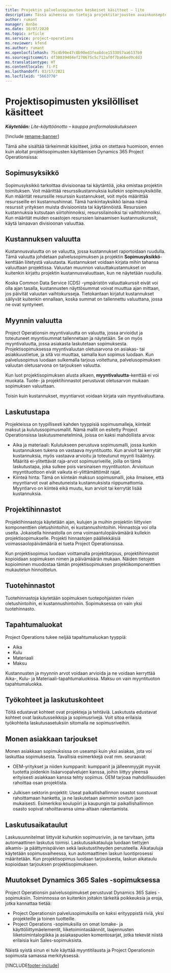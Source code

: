 ```yaml
---
title: Projektin palvelusopimusten keskeiset käsitteet – lite
description: Tässä aiheessa on tietoja projektitarjousten avainkonsepteista.
author: rumant
manager: Annbe
ms.date: 10/07/2020
ms.topic: article
ms.service: project-operations
ms.reviewer: kfend
ms.author: rumant
ms.openlocfilehash: 75c4b90e47c0b90ed3fea8dce1533057aa6137b9
ms.sourcegitcommit: df30839484ef278675c5c712af0f7ba66ed9cdd3
ms.translationtype: HT
ms.contentlocale: fi-FI
ms.lasthandoff: 03/17/2021
ms.locfileid: "5663770"
---
```

# <a name="concepts-unique-to-project-contracts"></a>Projektisopimusten yksilölliset käsitteet

_**Käytetään:** Lite-käyttöönotto – kauppa proformalaskutukseen_

[!include [rename-banner](~/includes/cc-data-platform-banner.md)]

Tämä aihe sisältää tärkeimmät käsitteet, jotka on otettava huomioon, ennen kuin aloitat projektisopimusten käyttämisen Dynamics 365 Project Operationsissa:

## <a name="contracting-unit"></a>Sopimusyksikkö

Sopimusyksikkö tarkoittaa divisioonaa tai käytäntöä, joka omistaa projektin toimituksen. Voit määrittää resurssikustannuksia kullekin sopimusyksikölle. Kun määrität resurssille resurssin kustannukset, voit myös määrittää resursseille eri kustannushinnat. Tämä hankintayksikkö lainaa nämä resurssit yrityksen muista divisioonista tai käytännöistä. Resurssien kustannuksia kutsutaan siirtohinnoiksi, resurssilainoiksi tai vaihtohinnoiksi. Kun määrität muiden osastojen resurssien lainaamisen kustannuskurssit, käytä lainaavan divisioonan valuuttaa.

## <a name="cost-currency"></a>Kustannuksen valuutta

Kustannusvaluutta on se valuutta, jossa kustannukset raportoidaan ruudulla. Tämä valuutta johdetaan palvelusopimuksen ja projektin **Sopimusyksikkö**-kenttään liitetystä valuutasta. Kustannukset voidaan kirjata mihin tahansa valuuttaan projektissa. Valuutan muunnon valuuttakustannukset on kuitenkin kirjattu projektin kustannusvaluuttaan, kun ne näytetään ruudulla.

Koska Common Data Service (CDS) -ympäristön valuuttakurssit eivät voi olla ajan tasalla, kustannusten näyttösummat voivat muuttua ajan mittaan, jos päivität valuutan vaihtokursseja. Tietokantaan kirjatut kustannukset säilyvät kuitenkin ennallaan, koska summat on tallennettu valuuttana, jossa ne ovat syntyneet.

## <a name="sales-currency"></a>Myynnin valuutta

Project Operationsin myyntivaluutta on valuutta, jossa arvioidut ja toteutuneet myyntisummat tallennetaan ja näytetään. Se on myös myyntivaluutta, jossa asiakasta laskutetaan sopimuksesta. Projektisopimuksessa myyntivaluutan oletusarvona on asiakas- tai asiakkuustietue, ja sitä voi muuttaa, samalla kun sopimus luodaan. Kun palvelusopimus luodaan sulkemalla tarjous voitettuna, palvelusopimuksen valuutan oletusarvona on tarjouksen valuutta.

Kun luot projektisopimuksen alusta alkaen, **myyntivaluutta**-kenttää ei voi muokata. Tuote- ja projektihinnastot perustuvat oletusarvon mukaan sopimuksen valuuttaan.

Toisin kuin kustannukset, myyntiarvot voidaan kirjata vain myyntivaluuttana.

## <a name="billing-method"></a>Laskutustapa

Projekteissa on tyypillisesti kahden tyyppisiä sopimusmalleja, kiinteät maksut ja kulutussopimusmallit. Nämä mallit on esitetty Project Operationsissa laskutusmenetelminä, joissa on kaksi mahdollista arvoa:

- Aika ja materiaali: Kulutukseen perustuva sopimusmalli, jossa kunkin kustannuksen tukena on vastaava myyntituotto. Kun arvioit tai kerrytät kustannuksia, myös vastaava arvioitu ja toteutunut myynti lisääntyy. Määritä ei-ylitettävät raja-arvot sopimusriveille, joilla on tämä laskutustapa, joka sulkee pois varsinaisen myyntituoton. Arvioituun myyntituottoon eivät vaikuta ei-ylittämättömät rajat.
- Kiinteä hinta: Tämä on kiinteän maksun sopimusmalli, joka ilmaisee, että myyntiarvot ovat aiheutuneista kustannuksista riippumattomia. Myyntiarvo on kiinteä eikä muutu, kun arvioit tai kerrytät lisää kustannuksia.

## <a name="project-price-lists"></a>Projektihinnastot

Projektihinnastoja käytetään ajan, kulujen ja muihin projektiin liittyvien komponenttien oletushintoihin, ei kustannushintoihin. Hinnastoja voi olla useita. Jokaisella hinnastolla on oma voimaantulopäivämäärä kullekin projektisopimukselle. Projekti hinnastojen päällekkäisiä voimassaolopäivämääriä ei tueta Project Operationsissa.

Kun projektisopimus luodaan voittamalla projektitarjous, projektihinnastot kopioidaan sopimuksen nimen ja päivämäärän mukaan. Näiden tietojen kopioiminen muodostaa tämän projektisopimuksen projektikomponenttien mukautetun hinnoittelun.

## <a name="product-price-lists"></a>Tuotehinnastot

Tuotehinnastoja käytetään sopimuksen tuotepohjaisten rivien oletushintoihin, ei kustannushintoihin. Sopimuksessa on vain yksi tuotehinnasto.

## <a name="transaction-classes"></a>Tapahtumaluokat

Project Operations tukee neljää tapahtumaluokan tyyppiä:

- Aika
- Kulu
- Materiaali
- Maksu

Kustannusten ja myynnin arvot voidaan arvioida ja ne voidaan kerryttää Aika-, Kulu- ja Materiaali-tapahtumaluokissa. Maksu on vain myyntituoton tapahtumaluokka.

## <a name="work-entities-and-billing-entities"></a>Työkohteet ja laskutuskohteet

Töitä edustavat kohteet ovat projekteja ja tehtäviä. Laskutusta edustavat kohteet ovat laskutusseikkoja ja sopimusrivejä. Voit sitoa erilaisia työkohteita laskutusasetuksiin sitomalla ne sopimusriveihin.

## <a name="multi-customer-deals"></a>Monen asiakkaan tarjoukset

Monen asiakkaan sopimuksissa on useampi kuin yksi asiakas, jota voi laskuttaa sopimuksesta. Tavallisia esimerkkejä ovat mm. seuraavat:

- OEM-yritykset ja niiden kumppanit: kumppanit ja jälleenmyyjät myyvät tuotetta joidenkin lisäarvopalvelujen kanssa, joihin liittyy yleensä erityisesti asiakkaan kanssa tehty sopimus. OEM tarjoaa mahdollisuuden rahoittaa osan projektista. 

- Julkisen sektorin projektit: Useat paikallishallinnon osastot suostuvat rahoittamaan hanketta, ja ne laskutetaan aiemmin sovitun jaon mukaisesti. Esimerkiksi koulupiiri ja kaupungin tai paikallishallinnon osasto sopivat rahoittavansa uima-altaan rakentamista.

## <a name="invoice-schedules"></a>Laskutusaikataulut

Laskusuunnitelmat liittyvät kuhunkin sopimusriviin, ja ne tarvitaan, jotta automaattinen laskutus toimisi. Laskutusaikatauluja luodaan tiettyjen alkamis- ja päättymispäivien sekä laskutustiheyden perusteella. Aikatauluja käytetään sopimusvaiheessa, kun automaattinen laskun luontiprosessi määritetään. Kun projektisopimus luodaan tarjouksesta, laskun aikataulu kopioidaan tarjouksen projektisopimukseen.

## <a name="changes-from-the-dynamics-365-sales-contract"></a>Muutokset Dynamics 365 Sales -sopimuksessa

Project Operationsin palvelusopimukset perustuvat Dynamics 365 Sales -sopimuksiin. Toiminnossa on kuitenkin joitakin tärkeitä poikkeuksia ja eroja, jotka kannattaa tietää:

- Project Operationsin palvelusopimuksilla on kaksi erityyppistä riviä, yksi projekteille ja toinen tuotteille.
- Project Operations -sopimuksilla on omat lomake- ja käyttöliittymäelementit, liiketoimintasäännöt, laajennusten liiketoimintalogiikka ja asiakaspuolen komentosarjat, jotka tekevät niistä erilaisia kuin Sales-sopimuksista.

Näistä syistä sinun ei tule käyttää myyntitilausta ja Project Operationsin sopimusta samassa merkityksessä.


[!INCLUDE[footer-include](../../includes/footer-banner.md)]
